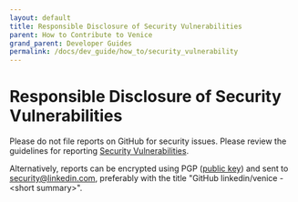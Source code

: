 ```yaml
---
layout: default
title: Responsible Disclosure of Security Vulnerabilities
parent: How to Contribute to Venice
grand_parent: Developer Guides
permalink: /docs/dev_guide/how_to/security_vulnerability
---
```


# Responsible Disclosure of Security Vulnerabilities

Please do not file reports on GitHub for security issues.  Please
review the guidelines for reporting [Security Vulnerabilities](https://www.linkedin.com/help/linkedin/answer/62924/security-vulnerabilities?lang=en).

Alternatively, reports can be encrypted using PGP ([public key](https://www.linkedin.com/help/linkedin/answer/79676))
and sent to security@linkedin.com, preferably with the title "GitHub
linkedin/venice - &lt;short summary&gt;".
